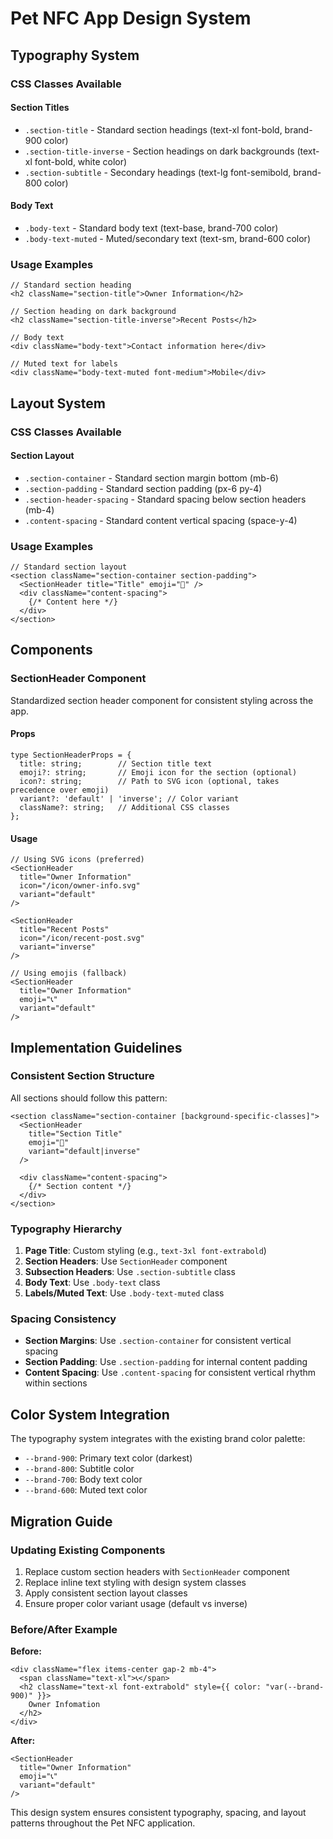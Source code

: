 # Pet NFC App Design System

## Typography System

### CSS Classes Available

#### Section Titles
- `.section-title` - Standard section headings (text-xl font-bold, brand-900 color)
- `.section-title-inverse` - Section headings on dark backgrounds (text-xl font-bold, white color)
- `.section-subtitle` - Secondary headings (text-lg font-semibold, brand-800 color)

#### Body Text
- `.body-text` - Standard body text (text-base, brand-700 color)
- `.body-text-muted` - Muted/secondary text (text-sm, brand-600 color)

### Usage Examples
```tsx
// Standard section heading
<h2 className="section-title">Owner Information</h2>

// Section heading on dark background
<h2 className="section-title-inverse">Recent Posts</h2>

// Body text
<div className="body-text">Contact information here</div>

// Muted text for labels
<div className="body-text-muted font-medium">Mobile</div>
```

## Layout System

### CSS Classes Available

#### Section Layout
- `.section-container` - Standard section margin bottom (mb-6)
- `.section-padding` - Standard section padding (px-6 py-4)
- `.section-header-spacing` - Standard spacing below section headers (mb-4)
- `.content-spacing` - Standard content vertical spacing (space-y-4)

### Usage Examples
```tsx
// Standard section layout
<section className="section-container section-padding">
  <SectionHeader title="Title" emoji="📱" />
  <div className="content-spacing">
    {/* Content here */}
  </div>
</section>
```

## Components

### SectionHeader Component

Standardized section header component for consistent styling across the app.

#### Props
```tsx
type SectionHeaderProps = {
  title: string;        // Section title text
  emoji?: string;       // Emoji icon for the section (optional)
  icon?: string;        // Path to SVG icon (optional, takes precedence over emoji)
  variant?: 'default' | 'inverse'; // Color variant
  className?: string;   // Additional CSS classes
};
```

#### Usage
```tsx
// Using SVG icons (preferred)
<SectionHeader 
  title="Owner Information" 
  icon="/icon/owner-info.svg"
  variant="default"
/>

<SectionHeader 
  title="Recent Posts" 
  icon="/icon/recent-post.svg"
  variant="inverse"
/>

// Using emojis (fallback)
<SectionHeader 
  title="Owner Information" 
  emoji="📞" 
  variant="default"
/>
```

## Implementation Guidelines

### Consistent Section Structure

All sections should follow this pattern:

```tsx
<section className="section-container [background-specific-classes]">
  <SectionHeader 
    title="Section Title" 
    emoji="🎯" 
    variant="default|inverse"
  />
  
  <div className="content-spacing">
    {/* Section content */}
  </div>
</section>
```

### Typography Hierarchy

1. **Page Title**: Custom styling (e.g., `text-3xl font-extrabold`)
2. **Section Headers**: Use `SectionHeader` component
3. **Subsection Headers**: Use `.section-subtitle` class
4. **Body Text**: Use `.body-text` class
5. **Labels/Muted Text**: Use `.body-text-muted` class

### Spacing Consistency

- **Section Margins**: Use `.section-container` for consistent vertical spacing
- **Section Padding**: Use `.section-padding` for internal content padding
- **Content Spacing**: Use `.content-spacing` for consistent vertical rhythm within sections

## Color System Integration

The typography system integrates with the existing brand color palette:

- `--brand-900`: Primary text color (darkest)
- `--brand-800`: Subtitle color
- `--brand-700`: Body text color
- `--brand-600`: Muted text color

## Migration Guide

### Updating Existing Components

1. Replace custom section headers with `SectionHeader` component
2. Replace inline text styling with design system classes
3. Apply consistent section layout classes
4. Ensure proper color variant usage (default vs inverse)

### Before/After Example

**Before:**
```tsx
<div className="flex items-center gap-2 mb-4">
  <span className="text-xl">📞</span>
  <h2 className="text-xl font-extrabold" style={{ color: "var(--brand-900)" }}>
    Owner Infomation
  </h2>
</div>
```

**After:**
```tsx
<SectionHeader 
  title="Owner Information" 
  emoji="📞" 
  variant="default"
/>
```

This design system ensures consistent typography, spacing, and layout patterns throughout the Pet NFC application.
